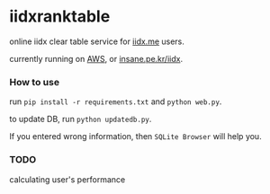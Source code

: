iidxranktable
==========

online iidx clear table service for [iidx.me](http://iidx.me) users.

currently running on [AWS](http://54.69.39.175/iidx), or [insane.pe.kr/iidx](http://insane.pe.kr/iidx).

### How to use

run ```pip install -r requirements.txt``` and ```python web.py```.

to update DB, run ```python updatedb.py```.

If you entered wrong information, then ```SQLite Browser``` will help you.

### TODO

calculating user's performance